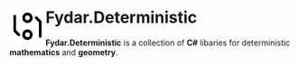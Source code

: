 <h1>
<img src="./img/icon.svg" width="64" height="64" align="left" />
Fydar.Deterministic
</h1>

**Fydar.Deterministic** is a collection of **C#** libaries for deterministic **mathematics** and **geometry**.
